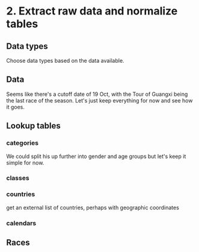 # 2. Extract raw data and normalize tables 

## Data types

Choose data types based on the data available.

## Data

Seems like there's a cutoff date of 19 Oct, with the Tour of Guangxi being the last race of the season. Let's just keep everything for now and see how it goes.

## Lookup tables

### categories

We could split his up further into gender and age groups but let's keep it simple for now.

### classes

### countries

get an external list of countries, perhaps with geographic coordinates

### calendars

## Races